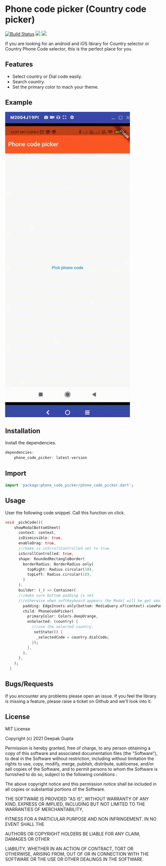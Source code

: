 # Phone code picker (Country code picker)

[![Build Status](https://travis-ci.org/joemccann/dillinger.svg?branch=master)](https://travis-ci.org/joemccann/dillinger)     ![](https://img.shields.io/badge/pub-0.0.2-blueviolet)   ![](https://img.shields.io/badge/platform-Android%7C%20%20ios-blue)

If you are looking for an android and iOS library for Country selector or Country Phone Code selector, this is the perfect place for you.



## Features

- Select country or Dial code easily.
- Search country.
- Set the primary color to mach your theme.

## Example

![](https://github.com/Deepak-811/country_code_picker/blob/master/screen-capture.gif?raw=true)

## Installation

Install the dependencies.

```dart
dependencies:
    phone_code_picker: latest-version
```

## Import

```dart
import 'package:phone_code_picker/phone_code_picker.dart';
```

## Usage

User the following code snippet.
Call this function on click.

```dart
void _pickCode(){
    showModalBottomSheet(
      context: context,
      isDismissible: true,
      enableDrag: true,
      ///make is isScrollControlled set to true.
      isScrollControlled: true,
      shape: RoundedRectangleBorder(
        borderRadius: BorderRadius.only(
          topRight: Radius.circular(10),
          topLeft: Radius.circular(10),
        )
      ),
      builder: (_) => Container(
      ///make sure bottom padding is set
      ///otherwise when softkeyboard appears the Modal will be get small.
        padding: EdgeInsets.only(bottom: MediaQuery.of(context).viewPadding.bottom),
        child: PhoneCodePicker(
          primaryColor: Colors.deepOrange,
          onSelected: (country) {
            ///use the selected country.
             setState(() {
              _selectedCode = country.dialCode;
            });
          },
        ),
      ),
    );
  }
```

## Bugs/Requests

If you encounter any problems please open an issue. If you feel the library is missing a feature, please raise a ticket on Github and we'll look into it.


## License

MIT License

Copyright (c) 2021 Deepak Gupta

Permission is hereby granted, free of charge, to any person obtaining a copy of this software and associated documentation files (the "Software"), to deal in the Software without restriction, including without limitation the rights to use, copy, modify, merge, publish, distribute, sublicense, and/or sell copies of the Software, and to permit persons to whom the Software is furnished to do so, subject to the following conditions :

The above copyright notice and this permission notice shall be included in all copies or substantial portions of the Software.

THE SOFTWARE IS PROVIDED "AS IS", WITHOUT WARRANTY OF ANY KIND, EXPRESS OR IMPLIED, INCLUDING BUT NOT LIMITED TO THE WARRANTIES OF MERCHANTABILITY,

FITNESS FOR A PARTICULAR PURPOSE AND NON INFRINGEMENT. IN NO EVENT SHALL THE

AUTHORS OR COPYRIGHT HOLDERS BE LIABLE FOR ANY CLAIM, DAMAGES OR OTHER

LIABILITY, WHETHER IN AN ACTION OF CONTRACT, TORT OR OTHERWISE, ARISING FROM, OUT OF OR IN CONNECTION WITH THE SOFTWARE OR THE USE OR OTHER DEALINGS IN THE SOFTWARE.



